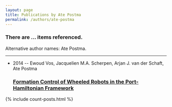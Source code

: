 ```yaml
---
layout: page
title: Publications by Ate Postma
permalink: /authors/ate-postma
---
```


<h3 id="number-posts">There are ... items referenced.</h3>
<p id='info-authors'>Alternative author names: Ate Postma.</p>
<hr />
<ul class="post-list">
<li><span class='post-meta'>2014 -- Ewoud Vos, Jacquelien M.A. Scherpen, Arjan J. van der Schaft, Ate Postma</span><h3><a class='post-link' href="{{ site.baseurl }}/formation-control-of-wheeled-robots-in-the-port-hamiltonian-framework">Formation Control of Wheeled Robots in the Port-Hamiltonian Framework</a></h3></li>

</ul>
{% include count-posts.html %}
